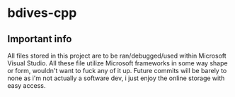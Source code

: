 # bdives-cpp

## Important info

All files stored in this project are to be ran/debugged/used within Microsoft Visual Studio. All these file utilize Microsoft frameworks in some way shape or form, wouldn't want to fuck any of it up.
Future commits will be barely to none as i'm not actually a software dev, i just enjoy the online storage with easy access.
